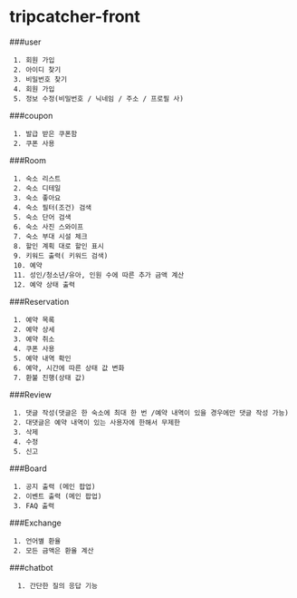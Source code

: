 # tripcatcher-front

###user
```
 1. 회원 가입
 2. 아이디 찾기
 3. 비밀번호 찾기
 4. 회원 가입
 5. 정보 수정(비밀번호 / 닉네임 / 주소 / 프로필 사)
 ```

###coupon
```
 1. 발급 받은 쿠폰함 
 2. 쿠폰 사용
```
###Room
```
 1. 숙소 리스트 
 2. 숙소 디테일
 3. 숙소 좋아요
 4. 숙소 필터(조건) 검색
 5. 숙소 단어 검색
 6. 숙소 사진 스와이프
 7. 숙소 부대 시설 체크
 8. 할인 계획 대로 할인 표시
 9. 키워드 출력( 키워드 검색)
 10. 예약
 11. 성인/청소년/유아, 인원 수에 따른 추가 금액 계산
 12. 예약 상태 출력
```

###Reservation
```
 1. 예약 목록
 2. 예약 상세 
 3. 예약 취소
 4. 쿠폰 사용
 5. 예약 내역 확인
 6. 예약, 시간에 따른 상태 값 변화
 7. 환불 진행(상태 값)
```

###Review
```
 1. 댓글 작성(댓글은 한 숙소에 최대 한 번 /예약 내역이 있을 경우에만 댓글 작성 가능)
 2. 대댓글은 예약 내역이 있는 사용자에 한해서 무제한
 3. 삭제
 4. 수정
 5. 신고
```

###Board
```
 1. 공지 출력 (메인 팝업)
 2. 이벤트 출력 (메인 팝업)
 3. FAQ 출력
```

###Exchange
```
 1. 언어별 환율
 2. 모든 금액은 환율 계산
```

###chatbot
```
  1. 간단한 질의 응답 기능
```